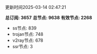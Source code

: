 更新时间2025-03-14 02:47:21

**总订阅: 3657**
**总节点: 9638**
**有效节点: 2268**
- ss节点: 839
- trojan节点: 748
- v2ray节点: 678
- ssr节点: 3
